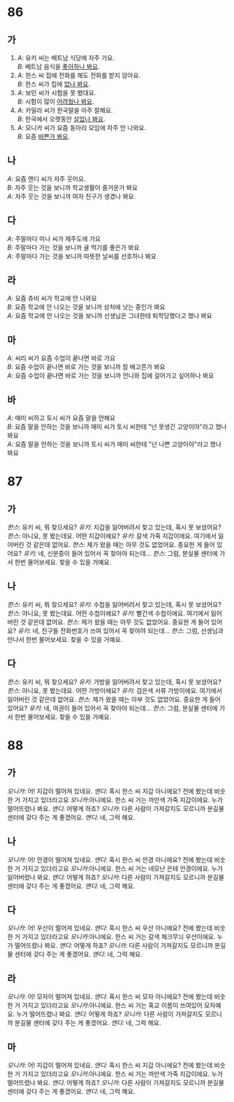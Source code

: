 # 86
## 가
1. *A*: 유키 씨는 베트남 식당에 자주 가요.<br>
   *B*: 베트남 음식을 <u>좋아하나 봐요</u>.
2. *A*: 한스 씨 집에 전화를 해도 전화를 받지 않아요.<br>
   *B*: 한스 씨가 집에 <u>없나 봐요</u>.
3. *A*: 보민 씨가 시험을 못 봤대요.<br>
   *B*: 시험이 많이 <u>어려웠나 봐요</u>.
4. *A*: 카밀라 씨가 한국말을 아주 잘해요.<br>
   *B*: 한국에서 오랫동안 <u>살았나 봐요</u>.
5. *A*: 모니카 씨가 요즘 동아리 모임에 자주 안 나와요.<br>
   *B*: 요즘 <u>바쁜가 봐요</u>.
## 나
*A*: 요즘 앤디 씨가 자주 웃어요.<br>
*B*: 자주 웃는 것을 보니까 학교생활이 즐거운가 봐요<br>
*A*: 자주 웃는 것을 보니까 여자 친구가 생겼나 봐요.<br>
## 다
*A*: 주말마다 미나 씨가 제주도에 가요<br>
*B*: 주말마다 가는 것을 보니까 귤 먹기를 좋은가 봐요<br>
*A*: 주말마다 가는 것을 보니까 따뜻한 날씨를 선호하나 봐요<br>
## 라
*A*: 요즘 츄비 씨가 학교에 안 나와요<br>
*B*: 요즘 학교에 안 나오는 것을 보니까 상처에 낫는 중인가 봐요<br>
*A*: 요즘 학교에 안 나오는 것을 보니까 선생님은 그녀한테 퇴학당했다고 했나 봐요<br>
## 마
*A*: 씨리 씨가 요즘 수업이 끝나면 바로 가요<br>
*B*: 요즘 수업이 끝나면 바로 가는 것을 보니까 참 배고픈가 봐요<br>
*A*: 요즘 수업이 끝나면 바로 가는 것을 보니까 언니와 집에 걸어가고 싶어하나 봐요<br>
## 바
*A*: 매미 씨하고 토시 씨가 요즘 말을 안해요<br>
*B*: 요즘 말을 안하는 것을 보니까 매미 씨가 토시 씨한테 "넌 못생긴 고양이야"라고 했나 봐요<br>
*A*: 요즘 말을 안하는 것을 보니까 토시 씨가 매미 씨한테 "넌 나쁜 고양이야"라고 했나 봐요<br>
# 87
## 가
*한스*: 유키 씨, 뭐 찾으세요?
*유키*: 지갑을 잃어버려서 찾고 있는데, 혹시 못 보셨어요?
*한스*: 아니요, 못 봤는데요. 어떤 지갑이에요?
*유키*: 갈색 가죽 지갑이에요. 여기에서 잃어버린 것 같은데 없어요.
*한스*: 제가 왔을 때는 아무 것도 없었어요. 중요한 게 들어 있어요?
*유키*: 네, 신분증이 들어 있어서 꼭 찾아야 되는데...
*한스*: 그럼, 분실물 센터에 가서 한번 물어보세요. 찾을 수 있을 거예요.
## 나
*한스*: 유키 씨, 뭐 찾으세요?
*유키*: 수첩을 잃어버려서 찾고 있는데, 혹시 못 보셨어요?
*한스*: 아니요, 못 봤는데요. 어떤 수첩이에요?
*유키*: 빨간색 수첩이에요. 여기에서 잃어버린 것 같은데 없어요.
*한스*: 제가 왔을 때는 아무 것도 없었어요. 중요한 게 들어 있어요?
*유키*: 네, 친구들 전화번호가 쓰여 있어서 꼭 찾아야 되는데...
*한스*: 그럼, 선생님과 만나서 한번 물어보세요. 찾을 수 있을 거예요.
## 다
*한스*: 유키 씨, 뭐 찾으세요?
*유키*: 가방을 잃어버려서 찾고 있는데, 혹시 못 보셨어요?
*한스*: 아니요, 못 봤는데요. 어떤 가방이에요?
*유키*: 검은색 서류 가방이에요. 여기에서 잃어버린 것 같은데 없어요.
*한스*: 제가 왔을 때는 아부 것도 없었어요. 중요한 게 들어 있어요?
*유키*: 네, 여권이 들어 있어서 꼭 찾아야 되는데...
*한스*: 그럼, 분실물 센터에 가서 한번 물어보세요. 찾을 수 있을 거예요.
# 88
## 가
*모니카*: 어! 지갑이 떨어져 있네요.
*앤디*: 혹시 한스 씨 지갑 아니에요? 전에 봤는데 비숫한 거 가지고 있더라고요
*모니카*:아니에요. 한스 씨 거는 까만색 가죽 지갑이에요. 누가 떨어뜨렸나 봐요.
*앤디*: 어떻게 하죠?
*모니카*: 다른 사람이 가져갈지도 모르니까 분길물 센터에 갖다 주는 게 좋겠어요.
*앤디*: 네, 그럭 해요.
## 나
*모니카*: 어! 안경이 떨어져 있네요.
*앤디*: 혹시 한스 씨 안경 아니에요? 전에 봤는데 비숫한 거 가지고 있더라고요
*모니카*:아니에요. 한스 씨 거는 네모난 은테 안경이에요. 누가 잃어버렸나 봐요.
*앤디*: 어떻게 하죠?
*모니카*: 다른 사람이 가져갈지도 모르니까 분길물 센터에 갖다 주는 게 좋겠어요.
*앤디*: 네, 그럭 해요.
## 다
*모니카*: 어! 우산이 떨어져 있네요.
*앤디*: 혹시 한스 씨 우산 아니에요? 전에 봤는데 비숫한 거 가지고 있더라고요
*모니카*:아니에요. 한스 씨 거는 갈색 체크무늬 우산이에요. 누가 떨어뜨렸나 봐요.
*앤디*: 어떻게 하죠?
*모니카*: 다른 사람이 가져갈지도 모르니까 분길물 센터에 갖다 주는 게 좋겠어요.
*앤디*: 네, 그럭 해요.
## 라
*모니카*: 어! 모자이 떨어져 있네요.
*앤디*: 혹시 한스 씨 모자 아니에요? 전에 봤는데 비숫한 거 가지고 있더라고요
*모니카*:아니에요. 한스 씨 거는 혹교 이름이 쓰여있어 모자예요. 누가 떨어뜨렸나 봐요.
*앤디*: 어떻게 하죠?
*모니카*: 다른 사람이 가져갈지도 모르니까 분길물 센터에 갖다 주는 게 좋겠어요.
*앤디*: 네, 그럭 해요.
## 마
*모니카*: 어! 지갑이 떨어져 있네요.
*앤디*: 혹시 한스 씨 지갑 아니에요? 전에 봤는데 비숫한 거 가지고 있더라고요
*모니카*:아니에요. 한스 씨 거는 까만색 가죽 지갑이에요. 누가 떨어뜨렸나 봐요.
*앤디*: 어떻게 하죠?
*모니카*: 다른 사람이 가져갈지도 모르니까 분길물 센터에 갖다 주는 게 좋겠어요.
*앤디*: 네, 그럭 해요.